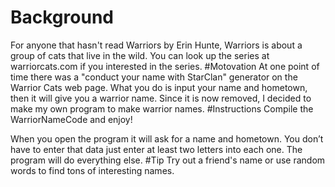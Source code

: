 # Background
For anyone that hasn't read Warriors by Erin Hunte, Warriors is about a group of cats that live in the wild. You can look up the series at warriorcats.com if you interested in the series.
#Motovation
At one point of time there was a "conduct your name with StarClan" generator on the Warrior Cats web page. What you do is input your name and hometown, then it will give you a warrior name. Since it is now removed, I decided to make my own program to make warrior names.
#Instructions
Compile the WarriorNameCode and enjoy!

When you open the program it will ask for a name and hometown. You don’t have to enter that data just enter at least two letters into each one. The program will do everything else.
#Tip
Try out a friend's name or use random words to find tons of interesting names.
